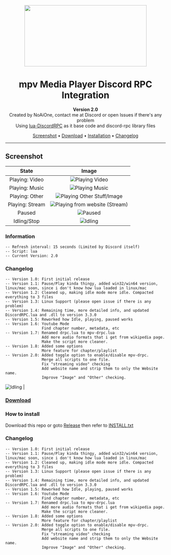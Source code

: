 <p align="center">
  <img align="middle" width="384" height="192" src="https://raw.githubusercontent.com/noaione/mpv-discordRPC/master/assets/mpv_discord.png">
</p>
<h1 align="center">
    mpv Media Player Discord RPC Integration
</h1>
<p align="center"><b>Version 2.0</b><br>Created by NoAiOne, contact me at Discord or open Issues if there's any problem<br>Using <a href="https://github.com/pfirsich/lua-discordRPC">lua-DiscordRPC</a> as it base code and discord-rpc library files</p>

<p align="center">
    <a href="#screenshot">Screenshot</a> •
    <a href="https://github.com/noaione/mpv-discordRPC/releases">Download</a> •
    <a href="https://github.com/noaione/mpv-discordRPC/blob/master/INSTALL.md">Installation</a> •
    <a href="#changelog">Changelog</a>
</p>

---
## Screenshot
| State | Image |
| :-: | :-: |
| Playing: Video | ![Playing Video](https://raw.githubusercontent.com/noaione/mpv-discordRPC/master/assets/playing_video.png) |
| Playing: Music | ![Playing Music](https://raw.githubusercontent.com/noaione/mpv-discordRPC/master/assets/playing_music.png) |
| Playing: Other | ![Playing Other Stuff/Image](https://raw.githubusercontent.com/noaione/mpv-discordRPC/master/assets/playing_other.png) |
| Playing: Stream | ![Playing from website (Stream)](https://raw.githubusercontent.com/noaione/mpv-discordRPC/master/assets/playing_stream.png) |
| Paused | ![Paused](https://raw.githubusercontent.com/noaione/mpv-discordRPC/master/assets/paused.png) |
| Idling/Stop | ![Idling](https://raw.githubusercontent.com/noaione/mpv-discordRPC/master/assets/idling.png) |


### Information
```
-- Refresh interval: 15 seconds (Limited by Discord itself)
-- Script: lua
-- Current Version: 2.0
```

### Changelog
```
-- Version 1.0: First initial release
-- Version 1.1: Pause/Play kinda thingy, added win32/win64 version, linux/mac soon, since i don't know how lua loaded in linux/mac
-- Version 1.2: Cleaned up, making idle mode more idle. Compacted everything to 3 files
-- Version 1.3: Linux Support (please open issue if there is any problem)
-- Version 1.4: Remaining time, more detailed info, and updated DiscordRPC.lua and .dll to version 3.3.0
-- Version 1.5: Reworked how Idle, playing, paused works
-- Version 1.6: Youtube Mode
                Find chapter number, metadata, etc
-- Version 1.7: Renamed drpc.lua to mpv-drpc.lua
                Add more audio formats that i get from wikipedia page.
                Make the script more cleaner.
-- Version 1.8: Added some options
                More feature for chapter/playlist
-- Version 2.0: Added toggle option to enable/disable mpv-drpc. 
                Merge all scripts to one file.
                Fix "streaming video" checking
                Add website name and strip them to only the Website name.
                Improve "Image" and "Other" checking.
```
![Idling](https://raw.githubusercontent.com/noaione/mpv-discordRPC/master/assets/idling.png) |

### [Download](https://github.com/noaione/mpv-discordRPC/releases)

### How to install
Download this repo or goto [Release](https://github.com/noaione/mpv-discordRPC/releases) then refer to [INSTALL.txt](https://github.com/noaione/mpv-discordRPC/blob/master/INSTALL.txt)

### Changelog
```
-- Version 1.0: First initial release
-- Version 1.1: Pause/Play kinda thingy, added win32/win64 version, linux/mac soon, since i don't know how lua loaded in linux/mac
-- Version 1.2: Cleaned up, making idle mode more idle. Compacted everything to 3 files
-- Version 1.3: Linux Support (please open issue if there is any problem)
-- Version 1.4: Remaining time, more detailed info, and updated DiscordRPC.lua and .dll to version 3.3.0
-- Version 1.5: Reworked how Idle, playing, paused works
-- Version 1.6: Youtube Mode
                Find chapter number, metadata, etc
-- Version 1.7: Renamed drpc.lua to mpv-drpc.lua
                Add more audio formats that i get from wikipedia page.
                Make the script more cleaner.
-- Version 1.8: Added some options
                More feature for chapter/playlist
-- Version 2.0: Added toggle option to enable/disable mpv-drpc. 
                Merge all scripts to one file.
                Fix "streaming video" checking
                Add website name and strip them to only the Website name.
                Improve "Image" and "Other" checking.
```
